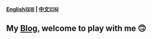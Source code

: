 #### [English][1]🇬🇧 | [中文][2]🇨🇳
## My [Blog][3], welcome to play with me 🙃
[1]: https://github.com/ifkid/ifkid.github.io/blob/master/README.MD
[2]: https://github.com/ifkid/ifkid.github.io/blob/master/README-zh.MD
[3]: https://ifkid.cn